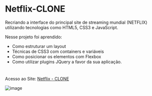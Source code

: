 # Netflix-CLONE
Recriando a interface do principal site de streaming mundial (NETFLIX) utilizando tecnologias como HTML5, CSS3 e JavaScript. 

Nesse projeto foi aprendido: 
- Como estruturar um layout
- Técnicas de CSS3 com containers e variáveis 
- Como posicionar os elementos com Flexbox 
- Como utilizar plugins JQuery a favor da sua aplicação.
#

Acesso ao Site: 
<a href="https://lucasborgesdecarvalho.github.io/Netflix-CLONE/">Netflix - CLONE</a>

![image](https://user-images.githubusercontent.com/105558309/199764437-85dfa66a-7b5d-4db7-b2b8-afe7d6045218.png)
